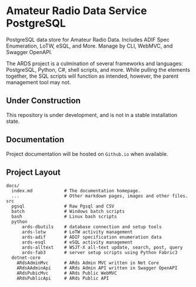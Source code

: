 # Amateur Radio Data Service PostgreSQL

PostgreSQL data store for Amateur Radio Data. Includes ADIF Spec Enumeration,
LoTW, eSQL, and More. Manage by CLI, WebMVC, and Swagger OpenAPI.  

The ARDS project is a culmination of several frameworks and languages: 
PostgreSQL, Python, C#, shell scripts, and more. While pulling the elements
together, the SQL scripts will function as intended, however, the parent
management tool may not.

## Under Construction

This repository is under development, and is not in a stable installation state.

## Documentation

Project documentation will be hosted on `Github.io` when available.

## Project Layout

    docs/
      index.md            # The documentation homepage.
      ...                 # Other markdown pages, images and other files.
    src
      pgsql               # Raw Pgsql and CSV
      batch               # Windows batch scripts
      bash                # Linux bash scripts
      python
          ards-dbutils    # database connection and setup tools
          ards-lotw       # LoTW activity management
          ards-adif       # ADIF specification enumeration data
          ards-esql       # eSQL activity management
          ards-alltext    # WSJT-X all-text update, search, post, query
          ards-fab3       # server setup scripts using Python Fabric3
      dotnet-core
        ARdsAdminMvc      # ARds Admin MVC written in Net Core
        ARdsAAdminApi     # ARds Admin API written in Swagger OpenAPI
        ARdsPubicMvc      # ARds Public WebMVC
        ARdsPublicApi     # ARds Public API
